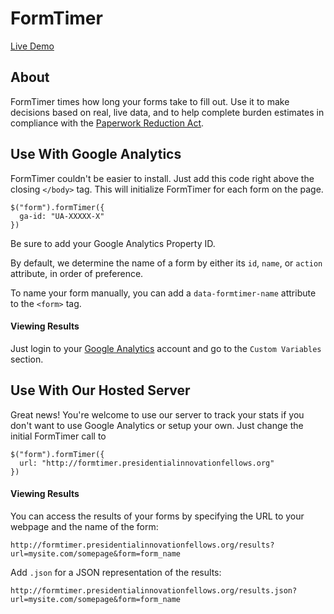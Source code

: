 # FormTimer

[Live Demo](http://formtimer.presidentialinnovationfellows.org/example)

## About

FormTimer times how long your forms take to fill out. Use it to make decisions based on real, live data, and to help complete burden estimates in compliance with the [Paperwork Reduction Act](http://www.archives.gov/federal-register/laws/paperwork-reduction/).

## Use With Google Analytics

FormTimer couldn't be easier to install. Just add this code right above the closing `</body>` tag. This will initialize FormTimer for each form on the page.

```
$("form").formTimer({
  ga-id: "UA-XXXXX-X"
})
```

Be sure to add your Google Analytics Property ID.

By default, we determine the name of a form by either its `id`, `name`, or `action` attribute, in order of preference.

To name your form manually, you can add a `data-formtimer-name` attribute to the `<form>` tag.

#### Viewing Results

Just login to your [Google Analytics]() account and go to the `Custom Variables` section.

## Use With Our Hosted Server

Great news! You're welcome to use our server to track your stats if you don't want to use Google Analytics or setup your own. Just change the initial FormTimer call to

```
$("form").formTimer({
  url: "http://formtimer.presidentialinnovationfellows.org"
})
```

#### Viewing Results

You can access the results of your forms by specifying the URL to your webpage and the name of the form:

`http://formtimer.presidentialinnovationfellows.org/results?url=mysite.com/somepage&form=form_name`

Add `.json` for a JSON representation of the results:

`http://formtimer.presidentialinnovationfellows.org/results.json?url=mysite.com/somepage&form=form_name`
